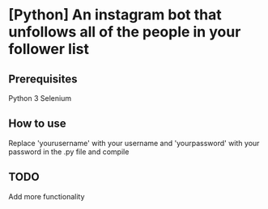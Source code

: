 # [Python] An instagram bot that unfollows all of the people in your follower list

## Prerequisites

Python 3
Selenium

## How to use

Replace 'yourusername' with your username and 'yourpassword' with your password in the .py file and compile 

## TODO

Add more functionality